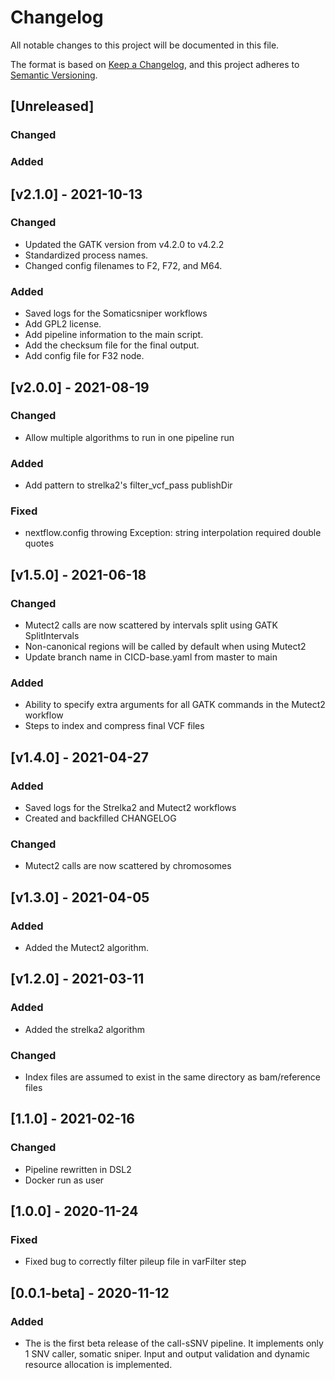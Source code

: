 # Changelog
All notable changes to this project will be documented in this file.

The format is based on [Keep a Changelog](https://keepachangelog.com/en/1.0.0/),
and this project adheres to [Semantic Versioning](https://semver.org/spec/v2.0.0.html).

## [Unreleased]
### Changed


### Added



## [v2.1.0] - 2021-10-13
### Changed
- Updated the GATK version from v4.2.0 to v4.2.2 
- Standardized process names.
- Changed config filenames to F2, F72, and M64.

### Added
- Saved logs for the Somaticsniper workflows
- Add GPL2 license.
- Add pipeline information to the main script.
- Add the checksum file for the final output.
- Add config file for F32 node.

## [v2.0.0] - 2021-08-19
### Changed
- Allow multiple algorithms to run in one pipeline run

### Added
- Add pattern to strelka2's filter_vcf_pass publishDir

### Fixed
- nextflow.config throwing Exception: string interpolation required double quotes

## [v1.5.0] - 2021-06-18
### Changed
- Mutect2 calls are now scattered by intervals split using GATK SplitIntervals
- Non-canonical regions will be called by default when using Mutect2
- Update branch name in CICD-base.yaml from master to main

### Added
- Ability to specify extra arguments for all GATK commands in the Mutect2 workflow
- Steps to index and compress final VCF files

## [v1.4.0] - 2021-04-27
### Added
- Saved logs for the Strelka2 and Mutect2 workflows
- Created and backfilled CHANGELOG

### Changed
- Mutect2 calls are now scattered by chromosomes

## [v1.3.0] - 2021-04-05
### Added
- Added the Mutect2 algorithm.

## [v1.2.0] - 2021-03-11
### Added
- Added the strelka2 algorithm

### Changed
- Index files are assumed to exist in the same directory as bam/reference files

## [1.1.0] - 2021-02-16
### Changed
- Pipeline rewritten in DSL2
- Docker run as user

## [1.0.0] - 2020-11-24
### Fixed
- Fixed bug to correctly filter pileup file in varFilter step

## [0.0.1-beta] - 2020-11-12
### Added
- The is the first beta release of the call-sSNV pipeline. It implements only 1 SNV caller, somatic sniper. Input and output validation and dynamic resource allocation is implemented.
